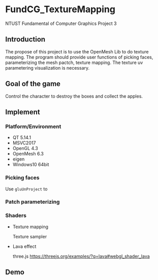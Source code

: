 
# FundCG_TextureMapping
NTUST Fundamental of Computer Graphics Project 3

## Introduction
The propose of this project is to use the OpenMesh Lib to do texture mapping. The program should provide user functions of picking faces, parameterizing the mesh pactch, texture mapping. The texture uv parametering visualization is necessary. 

## Goal of the game
Control the character to destroy the boxes and collect the apples. 

## Implement

### Platform/Environment
- QT 5.14.1
- MSVC2017
- OpenGL 4.3
- OpenMesh 6.3
- eigen
- Windows10 64bit

### Picking faces

Use `gluUnProject` to 

### Patch parameterizing


### Shaders

- Texture mapping
  
  Texture sampler
- Lava effect

  three.js https://threejs.org/examples/?q=lava#webgl_shader_lava

## Demo
